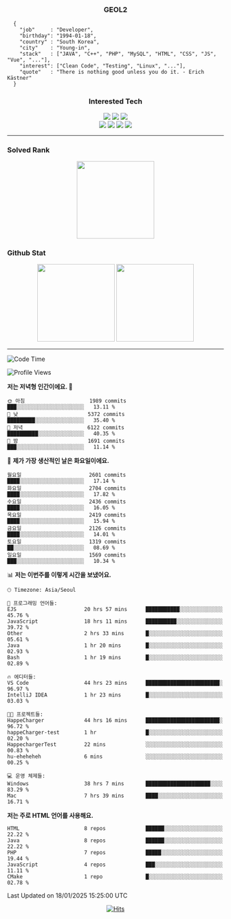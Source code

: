 <div align="center">

  ### GEOL2
</div>

```
  {
    "job"     : "Developer",
    "birthday": "1994-01-18",
    "country" : "South Korea",
    "city"    : "Young-in",
    "stack"   : ["JAVA", "C++", "PHP", "MySQL", "HTML", "CSS", "JS", "Vue", "..."],
    "interest": ["Clean Code", "Testing", "Linux", "..."], 
    "quote"   : "There is nothing good unless you do it. - Erich Kästner"
  }
  ```
  
<div align="center">
  
  ### Interested Tech
  
  <img src="https://img.shields.io/badge/Laravel-F05340?style=flat-square&logo=Laravel&logoColor=white">
  <img src="https://img.shields.io/badge/SpringBoot-6DB33F?style=flat-square&logo=SpringBoot&logoColor=white">
  <img src="https://img.shields.io/badge/Express-000000?style=flat-square&logo=Express&logoColor=white">
  <br>
  <img src="https://img.shields.io/badge/Three.js-000000?style=flat-square&logo=Three.js&logoColor=white">
  <img src="https://img.shields.io/badge/JavaScript-F7DF1E?style=flat-square&logo=JavaScript&logoColor=black">
  <img src="https://img.shields.io/badge/TypeScript-007acc?style=flat-square&logo=TypeScript&logoColor=black">
  <img src="https://img.shields.io/badge/MySQL-4479A1?style=flat-square&logo=mysql&logoColor=white"><br>

</div>

------------

  ### Solved Rank
  
  <div align="center">
    <img height="180em" src="https://mazassumnida.wtf/api/v2/generate_badge?boj=geol2">
  </div>
  
  ### Github Stat 
  <div align="center">
    <img height="180em" src="https://github-readme-stats-git-masterrstaa-rickstaa.vercel.app/api?username=geol2&show_icons=true&theme=dark">
    <img height="180em" src="https://github-readme-stats-git-masterrstaa-rickstaa.vercel.app/api/top-langs/?username=geol2&show_icons=true&hide=css,scss,html&layout=compact&theme=dark&count_private=true&langs_count=8">
  </div>
  
------------

<!--START_SECTION:waka-->
![Code Time](http://img.shields.io/badge/Code%20Time-3%2C829%20hrs%2051%20mins-blue)

![Profile Views](http://img.shields.io/badge/Profile%20Views-0-blue)

**저는 저녁형 인간이에요. 🦉** 

```text
🌞 아침                     1989 commits        ███░░░░░░░░░░░░░░░░░░░░░░   13.11 % 
🌆 낮　                     5372 commits        █████████░░░░░░░░░░░░░░░░   35.40 % 
🌃 저녁                     6122 commits        ██████████░░░░░░░░░░░░░░░   40.35 % 
🌙 밤　                     1691 commits        ███░░░░░░░░░░░░░░░░░░░░░░   11.14 % 
```
📅 **제가 가장 생산적인 날은 화요일이에요.** 

```text
월요일                      2601 commits        ████░░░░░░░░░░░░░░░░░░░░░   17.14 % 
화요일                      2704 commits        ████░░░░░░░░░░░░░░░░░░░░░   17.82 % 
수요일                      2436 commits        ████░░░░░░░░░░░░░░░░░░░░░   16.05 % 
목요일                      2419 commits        ████░░░░░░░░░░░░░░░░░░░░░   15.94 % 
금요일                      2126 commits        ████░░░░░░░░░░░░░░░░░░░░░   14.01 % 
토요일                      1319 commits        ██░░░░░░░░░░░░░░░░░░░░░░░   08.69 % 
일요일                      1569 commits        ███░░░░░░░░░░░░░░░░░░░░░░   10.34 % 
```


📊 **저는 이번주를 이렇게 시간을 보냈어요.** 

```text
🕑︎ Timezone: Asia/Seoul

💬 프로그래밍 언어들: 
EJS                      20 hrs 57 mins      ███████████░░░░░░░░░░░░░░   45.76 % 
JavaScript               18 hrs 11 mins      ██████████░░░░░░░░░░░░░░░   39.72 % 
Other                    2 hrs 33 mins       █░░░░░░░░░░░░░░░░░░░░░░░░   05.61 % 
Java                     1 hr 20 mins        █░░░░░░░░░░░░░░░░░░░░░░░░   02.93 % 
Bash                     1 hr 19 mins        █░░░░░░░░░░░░░░░░░░░░░░░░   02.89 % 

🔥 에디터들: 
VS Code                  44 hrs 23 mins      ████████████████████████░   96.97 % 
IntelliJ IDEA            1 hr 23 mins        █░░░░░░░░░░░░░░░░░░░░░░░░   03.03 % 

🐱‍💻 프로젝트들: 
HappeCharger             44 hrs 16 mins      ████████████████████████░   96.72 % 
happeCharger-test        1 hr                █░░░░░░░░░░░░░░░░░░░░░░░░   02.20 % 
HappechargerTest         22 mins             ░░░░░░░░░░░░░░░░░░░░░░░░░   00.83 % 
hu-eheheheh              6 mins              ░░░░░░░░░░░░░░░░░░░░░░░░░   00.25 % 

💻 운영 체제들: 
Windows                  38 hrs 7 mins       █████████████████████░░░░   83.29 % 
Mac                      7 hrs 39 mins       ████░░░░░░░░░░░░░░░░░░░░░   16.71 % 
```

**저는 주로 HTML 언어를 사용해요.** 

```text
HTML                     8 repos             ██████░░░░░░░░░░░░░░░░░░░   22.22 % 
Java                     8 repos             ██████░░░░░░░░░░░░░░░░░░░   22.22 % 
PHP                      7 repos             █████░░░░░░░░░░░░░░░░░░░░   19.44 % 
JavaScript               4 repos             ███░░░░░░░░░░░░░░░░░░░░░░   11.11 % 
CMake                    1 repo              █░░░░░░░░░░░░░░░░░░░░░░░░   02.78 % 
```




 Last Updated on 18/01/2025 15:25:00 UTC
<!--END_SECTION:waka-->

<div align="center">
  
  [![Hits](https://hits.seeyoufarm.com/api/count/incr/badge.svg?url=https%3A%2F%2Fgithub.com%2Fgeol2&count_bg=%2379C83D&title_bg=%23555555&icon=myspace.svg&icon_color=%23E7E7E7&title=hits&edge_flat=false)](https://hits.seeyoufarm.com)
  
</div>

<!--
**Geol2/Geol2** is a ✨ _special_ ✨ repository because its `README.md` (this file) appears on your GitHub profile.

Here are some ideas to get you started:
- 🔭 I’m currently working on ...
- 🌱 I’m currently learning ...
- 👯 I’m looking to collaborate on ...
- 🤔 I’m looking for help with ...
- 💬 Ask me about ...
- 📫 How to reach me: ...
- 😄 Pronouns: ...
- ⚡ Fun fact: ...
-->
